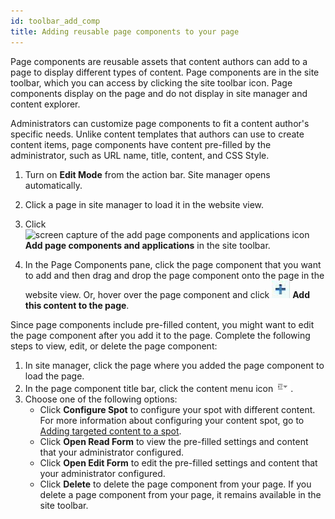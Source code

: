 ```yaml
---
id: toolbar_add_comp
title: Adding reusable page components to your page
---
```


Page components are reusable assets that content authors can add to a page to display different types of content. Page components are in the site toolbar, which you can access by clicking the site toolbar icon. Page components display on the page and do not display in site manager and content explorer.

Administrators can customize page components to fit a content author's specific needs. Unlike content templates that authors can use to create content items, page components have content pre-filled by the administrator, such as URL name, title, content, and CSS Style.

1.  Turn on **Edit Mode** from the action bar. Site manager opens automatically.

2.  Click a page in site manager to load it in the website view.

3.  Click ![screen capture of the add page components and applications icon](../../../images/toolbar_sm_add_app_comp_icon.JPG) **Add page components and applications** in the site toolbar.

4.  In the Page Components pane, click the page component that you want to add and then drag and drop the page component onto the page in the website view. Or, hover over the page component and click ![screen capture of the add this content to the page icon](../../../images/toolbar_app_comp.jpg) **Add this content to the page**.


Since page components include pre-filled content, you might want to edit the page component after you add it to the page. Complete the following steps to view, edit, or delete the page component:

1.  In site manager, click the page where you added the page component to load the page.
2.  In the page component title bar, click the content menu icon ![content menu](../../../images/content_menu2.jpg).
3.  Choose one of the following options:
    -   Click **Configure Spot** to configure your spot with different content. For more information about configuring your content spot, go to [Adding targeted content to a spot](../content_spot/targeted_content/content_targeted_create.md).
    -   Click **Open Read Form** to view the pre-filled settings and content that your administrator configured.
    -   Click **Open Edit Form** to edit the pre-filled settings and content that your administrator configured.
    -   Click **Delete** to delete the page component from your page. If you delete a page component from your page, it remains available in the site toolbar.

